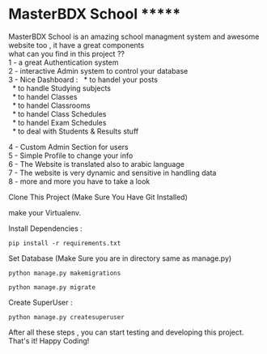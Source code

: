 # MasterBDX School *****

MasterBDX School is an amazing school managment system and awesome website too , it have a great components  
what can you find in this project ??
<br> 
1 - a great Authentication system
<br>
2 -  interactive Admin system to control your database
<br>
3 - Nice Dashboard :
&nbsp;&nbsp;* to handel your posts
<br />
&nbsp;&nbsp;* to handle Studying subjects
<br />
&nbsp;&nbsp;* to handel Classes
<br />
&nbsp;&nbsp;* to handel Classrooms
<br />
&nbsp;&nbsp;* to handel Class Schedules
<br />
&nbsp;&nbsp;* to handel Exam Schedules
<br />
&nbsp;&nbsp;* to deal with Students & Results stuff
<br>

4 - Custom Admin Section for users
<br>
5 - Simple Profile to change your info
<br>
6 - The Website is translated also to arabic language
<br>
7 - The website is very dynamic and sensitive in handling data
<br>
8 - more and more you have to take a look 
<br>

Clone This Project (Make Sure You Have Git Installed)

make your Virtualenv.

Install Dependencies :

``` pip install -r requirements.txt ```

Set Database (Make Sure you are in directory same as manage.py)

``` python manage.py makemigrations ```

``` python manage.py migrate ```

Create SuperUser :

``` python manage.py createsuperuser ```

After all these steps , you can start testing and developing this project. That's it! Happy Coding!
